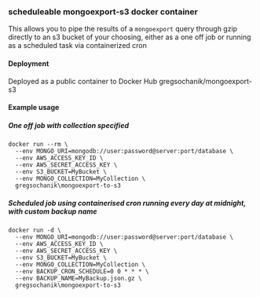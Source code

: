 ### scheduleable mongoexport-s3 docker container

This allows you to pipe the results of a `mongoexport` query through gzip directly to an s3 bucket of your choosing, either as a one off job or running as a scheduled task via containerized cron

#### Deployment

Deployed as a public container to Docker Hub gregsochanik/mongoexport-s3

#### Example usage

##### One off job with collection specified

```
docker run --rm \
  --env MONGO_URI=mongodb://user:password@server:port/database \
  --env AWS_ACCESS_KEY_ID \
  --env AWS_SECRET_ACCESS_KEY \
  --env S3_BUCKET=MyBucket \
  --env MONGO_COLLECTION=MyCollection \
  gregsochanik\mongoexport-to-s3

```

##### Scheduled job using containerised cron running every day at midnight, with custom backup name

```
docker run -d \
  --env MONGO_URI=mongodb://user:password@server:port/database \
  --env AWS_ACCESS_KEY_ID \
  --env AWS_SECRET_ACCESS_KEY \
  --env S3_BUCKET=MyBucket \
  --env MONGO_COLLECTION=MyCollection \
  --env BACKUP_CRON_SCHEDULE=0 0 * * * \
  --env BACKUP_NAME=MyBackup.json.gz \
  gregsochanik\mongoexport-to-s3

```
